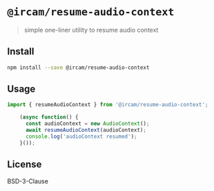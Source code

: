 # `@ircam/resume-audio-context`

> simple one-liner utility to resume audio context

## Install

```sh
npm install --save @ircam/resume-audio-context
```

## Usage

```js
import { resumeAudioContext } from '@ircam/resume-audio-context';

    (async function() {
      const audioContext = new AudioContext();
      await resumeAudioContext(audioContext);
      console.log('audioContext resumed');
    }());
```

## License

BSD-3-Clause
